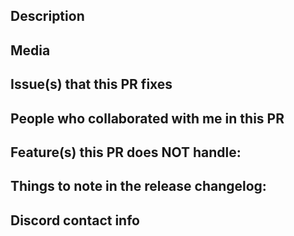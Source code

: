 <!--- Provide a descriptive title that describes what was changed in this PR. --->

<!--- CONTRIBUTING.md : https://github.com/rh-hideout/pokeemerald-expansion/blob/master/README.md --->

<!--- Before submitting, ensure the folllowing:--->

<!--- Code compiles without errors. --->
<!--- All functionality works as expected in-game. --->
<!--- No unexpected test failures. --->
<!--- New functionality is covered by tests if applicable. --->
<!--- Code follows the style guide. --->
<!--- No merge conflicts with the target branch. --->
<!--- If any of the above are not true, submit the PR as a draft. --->

## Description
<!-- Detail the changes made, why they were made, and any important context. -->

## Media
<!--- Add relevant images, GIFs, or videos to help reviewers understand the changes. Remove this section if not applicable. --->

## Issue(s) that this PR fixes
<!-- Format: "Fixes #2345, fixes #4523, fixes #2222." Remove this section if not applicable.-->

## People who collaborated with me in this PR
<!-- Credit anyone who helped with this PR. -->
<!-- Use their GitHub tag if they have one (or add "@/" at the start if they don't). The line must start with @. -->
<!-- Eg.: "@Lunos for sprites, @/Masuda for support" -->
<!--- Remove this section if not applicable. --->

## Feature(s) this PR does NOT handle:
<!-- If this PR contains any unfinished and non-blocking work, please list them here for clarity. -->
<!--- Remove this section if not applicable. --->

## Things to note in the release changelog:
<!-- Add any important details for the release changelog. Must be structed as bullet points. --->
<!--- Remove this section if not applicable. --->

## Discord contact info
<!-- Add your Discord username for any follow-up questions (e.g., Lunos#1234). -->
<!--- Remove this section if not applicable. --->
<!--- Contributors must join https://discord.gg/6CzjAG6GZk -->
